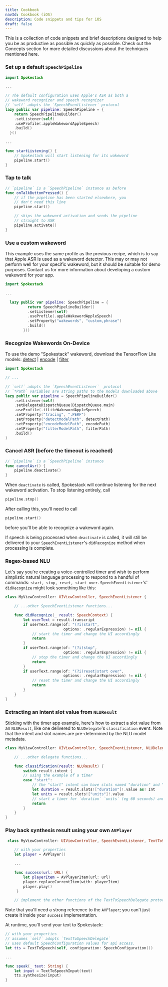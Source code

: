 ```yaml
---
title: Cookbook
navId: Cookbook (iOS)
description: Code snippets and tips for iOS
draft: false
---
```


This is a collection of code snippets and brief descriptions designed to help you be as productive as possible as quickly as possible. Check out the Concepts section for more detailed discussions about the techniques mentioned here.

### Set up a default `SpeechPipeline`

```swift
import Spokestack

...

// The default configuration uses Apple's ASR as both a
// wakeword recognizer and speech recognizer
// `self` adopts the `SpeechEventListener` protocol
lazy public var pipeline: SpeechPipeline = {
    return SpeechPipelineBuilder()
    .setListener(self)
    .useProfile(.appleWakewordAppleSpeech)
    .build()
  }()

...

func startListening() {
    // Spokestack will start listening for its wakeword
    pipeline.start()
}
```

### Tap to talk

```swift
// `pipeline` is a `SpeechPipeline` instance as before
func onTalkButtonPressed() {
    // if the pipeline has been started elsewhere, you
    // don't need this line
    pipeline.start()

    // skips the wakeword activation and sends the pipeline
    // straight to ASR
    pipeline.activate()
}
```

### Use a custom wakeword

This example uses the same profile as the previous recipe, which is to say that Apple ASR is used as a wakeword detector. This may or may not perform well for your specific wakeword, but it should be suitable for demo purposes. Contact us for more information about developing a custom wakeword for your app.

```swift
import Spokestack

...

  lazy public var pipeline: SpeechPipeline = {
          return SpeechPipelineBuilder()
          .setListener(self)
          .useProfile(.appleWakewordAppleSpeech)
          .setProperty("wakewords", "custom,phrase")
          .build()
        }()
```

### Recognize Wakewords On-Device

To use the demo "Spokestack" wakeword, download the TensorFlow Lite models: [detect](https://s.spokestack.io/u/hgmYb/detect.tflite) | [encode](https://s.spokestack.io/u/hgmYb/encode.tflite) | [filter](https://s.spokestack.io/u/hgmYb/filter.tflite)

```swift
import Spokestack

// ...

// `self` adopts the `SpeechEventListener`  protocol
// `*Path` variables are string paths to the models downloaded above
lazy public var pipeline = SpeechPipelineBuilder()
    .setListener(self)
    .setDelegateDispatchQueue(DispatchQueue.main)
    .useProfile(.tfLiteWakewordAppleSpeech)
    .setProperty("tracing", ".PERF")
    .setProperty("detectModelPath", detectPath)
    .setProperty("encodeModelPath", encodePath)
    .setProperty("filterModelPath", filterPath)
    .build()
)
```

### Cancel ASR (before the timeout is reached)

```swift
// `pipeline` is a `SpeechPipeline` instance
func cancelAsr() {
    pipeline.deactivate()
}
```

When `deactivate` is called, Spokestack will continue listening for the next wakeword activation. To stop listening entirely, call

```swift
pipeline.stop()
```

After calling this, you'll need to call

```swift
pipeline.start()
```

before you'll be able to recognize a wakeword again.

If speech is being processed when `deactivate` is called, it will still be delivered to your `SpeechEventListener`'s `didRecognize` method when processing is complete.

### Regex-based NLU

Let's say you're creating a voice-controlled timer and wish to perform simplistic natural language processing to respond to a handful of commands: `start, stop, reset, start over`. `SpeechEventListener`'s' `didRecognize` might look something like this:

```swift
class MyViewController: UIViewController, SpeechEventListener {

    // ...other SpeechEventListener functions...

    func didRecognize(_ result: SpeechContext) {
        let userText = result.transcript
        if userText.range(of: "(?i)start",
                          options: .regularExpression) != nil {
            // start the timer and change the UI accordingly
            return
        }
        if userText.range(of: "(?i)stop",
                          options: .regularExpression) != nil {
            // stop the timer and change the UI accordingly
            return
        }
        if userText.range(of: "(?i)reset|start over",
                          options: .regularExpression) != nil {
            // reset the timer and change the UI accordingly
            return
        }
    }
}
```

### Extracting an intent slot value from `NLUResult`

Sticking with the timer app example, here's how to extract a slot value from an `NLUResult`, like one delivered to `NLUDelegate`'s `classification` event. Note that the intent and slot names are pre-determined by the NLU model metadata.

```swift
class MyViewController: UIViewController, SpeechEventListener, NLUDelegate {

    // ...other delegate functions...

    func classification(result: NLUResult) {
        switch result.intent {
        // using the example of a timer
        case "start":
            // the "start" intent can have slots named "duration" and "units"
            let duration = result.slots!["duration"]!.value as! Int
            let units = result.slots!["units"]!.value
            // start a timer for `duration` `units` (eg 60 seconds) and change the UI accordingly
            return
        }
    }
}
```

### Play back synthesis result using your own `AVPlayer`

```swift
 class MyViewController: UIViewController, SpeechEventListener, TextToSpeechDelegate {

    // with your properties
    let player = AVPlayer()

    ...

    func success(url: URL) {
        let playerItem = AVPlayerItem(url: url)
        player.replaceCurrentItem(with: playerItem)
        player.play()
     }

    // implement the other functions of the TextToSpeechDelegate protocol...
```

Note that you'll need a strong reference to the `AVPlayer`; you can't just create it inside your `success` implementation.

At runtime, you'll send your text to Spokestack:

```swift
// with your properties
// assumes `self` adopts `TextToSpeechDelegate`
// uses default SpeechConfiguration values for api access.
let tts = TextToSpeech(self, configuration: SpeechConfiguration())

...

func speak(_ text: String) {
    let input = TextToSpeechInput(text)
    tts.synthesize(input)
}
```
